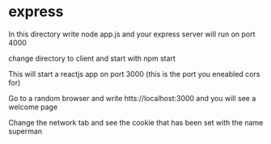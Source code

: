 # express

In this directory write
node app.js and your express server will run on port 4000

change directory to client and start with 
npm start

This will start a reactjs app on port 3000 (this is the port you eneabled cors for)

Go to a random browser and write 
htts://localhost:3000 and you will see a welcome page

Change the network tab and see the cookie that has been set with the name superman